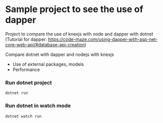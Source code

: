 # Sample project to see the use of dapper 

Project to compare the use of knexjs with node and dapper with dotnet (Tutorial for dapper: https://code-maze.com/using-dapper-with-asp-net-core-web-api/#database-api-creation)


Compare dotnet with dapper and nodejs with knexjs

- Use of external packages, models
- Performance


### Run dotnet project

`dotnet run`

### Run dotnet in watch mode

`dotnet watch run`

